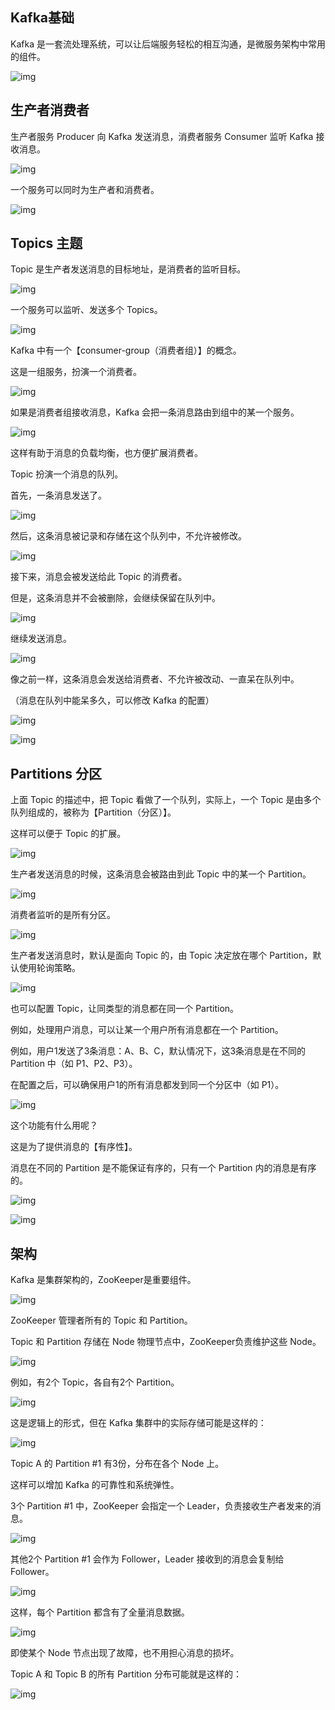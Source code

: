 ## Kafka**基础**

Kafka 是一套流处理系统，可以让后端服务轻松的相互沟通，是微服务架构中常用的组件。

![img](https://pic2.zhimg.com/80/v2-202fdc491711ad66b1453ae0a41dae05_1440w.jpg)

## **生产者消费者**

生产者服务 Producer 向 Kafka 发送消息，消费者服务 Consumer 监听 Kafka 接收消息。

![img](https://pic3.zhimg.com/80/v2-bd1cd31340c396debb1ef546bf65dfde_1440w.jpg)

一个服务可以同时为生产者和消费者。

![img](https://pic3.zhimg.com/80/v2-409e1c67c61e902948ebe86a564bb8b6_1440w.jpg)

## **Topics 主题**

Topic 是生产者发送消息的目标地址，是消费者的监听目标。

![img](https://pic3.zhimg.com/80/v2-1eceb4009428e951aa9a93e2e5217bda_720w.jpg)

一个服务可以监听、发送多个 Topics。

![img](https://pic4.zhimg.com/80/v2-82d99ef171de7f0c4e467dc8618af9a7_720w.jpg)

Kafka 中有一个【consumer-group（消费者组）】的概念。

这是一组服务，扮演一个消费者。

![img](https://pic4.zhimg.com/80/v2-c665a5156438d5d9d9bea7c429bb6087_720w.jpg)

如果是消费者组接收消息，Kafka 会把一条消息路由到组中的某一个服务。

![img](https://pic2.zhimg.com/80/v2-4e5348860bb811c94fcdfa165c5f9ddd_720w.jpg)

这样有助于消息的负载均衡，也方便扩展消费者。

Topic 扮演一个消息的队列。

首先，一条消息发送了。

![img](https://pic2.zhimg.com/80/v2-1a448ab0bca8bb2c504ca7561cea5a0d_720w.jpg)

然后，这条消息被记录和存储在这个队列中，不允许被修改。

![img](https://pic3.zhimg.com/80/v2-f70a37672ed4bb75ac351b13c49edd0a_720w.jpg)

接下来，消息会被发送给此 Topic 的消费者。

但是，这条消息并不会被删除，会继续保留在队列中。

![img](https://pic2.zhimg.com/80/v2-9618d3cea1cb8b591e9ee22fcbc377b5_720w.jpg)

继续发送消息。

![img](https://pic3.zhimg.com/80/v2-a66b02a1f0881ae65bc9b2a0cb45eae2_720w.jpg)

像之前一样，这条消息会发送给消费者、不允许被改动、一直呆在队列中。

（消息在队列中能呆多久，可以修改 Kafka 的配置）

![img](https://pic1.zhimg.com/80/v2-a0d3b5530f5af37622f53b1a1c2a1e24_720w.jpg)

![img](https://pic4.zhimg.com/80/v2-10d8593518037bbc0735b85d899dc467_720w.jpg)

## **Partitions 分区**

上面 Topic 的描述中，把 Topic 看做了一个队列，实际上，一个 Topic 是由多个队列组成的，被称为【Partition（分区）】。

这样可以便于 Topic 的扩展。

![img](https://pic2.zhimg.com/80/v2-3017135e22a7c37f980082082c032f3d_720w.jpg)

生产者发送消息的时候，这条消息会被路由到此 Topic 中的某一个 Partition。

![img](https://pic1.zhimg.com/80/v2-9da163d4196f3944e86a608f824eac90_720w.jpg)

消费者监听的是所有分区。

![img](https://pic3.zhimg.com/80/v2-9bd2d18d98e52a4e01ced9c771fb5b56_720w.jpg)

生产者发送消息时，默认是面向 Topic 的，由 Topic 决定放在哪个 Partition，默认使用轮询策略。

![img](https://pic4.zhimg.com/80/v2-9e158769ac3de0769a5ef066e188d05f_720w.jpg)

也可以配置 Topic，让同类型的消息都在同一个 Partition。

例如，处理用户消息，可以让某一个用户所有消息都在一个 Partition。

例如，用户1发送了3条消息：A、B、C，默认情况下，这3条消息是在不同的 Partition 中（如 P1、P2、P3）。

在配置之后，可以确保用户1的所有消息都发到同一个分区中（如 P1）。

![img](https://pic2.zhimg.com/80/v2-299deeab52c84bdf4a984baf4629d975_720w.jpg)

这个功能有什么用呢？

这是为了提供消息的【有序性】。

消息在不同的 Partition 是不能保证有序的，只有一个 Partition 内的消息是有序的。

![img](https://pic1.zhimg.com/80/v2-1a5f7573268951c2587e73b52e2c3a50_720w.jpg)

![img](https://pic3.zhimg.com/80/v2-82a9a5700b17791e0fd58a16b575e22a_720w.jpg)

## **架构**

Kafka 是集群架构的，ZooKeeper是重要组件。

![img](https://pic4.zhimg.com/80/v2-324b23f85df2e4f2829b6f76ffdc1dcf_720w.jpg)

ZooKeeper 管理者所有的 Topic 和 Partition。

Topic 和 Partition 存储在 Node 物理节点中，ZooKeeper负责维护这些 Node。

![img](https://pic3.zhimg.com/80/v2-5bfe8a4a438c2a6f98177f46b849d19a_720w.jpg)

例如，有2个 Topic，各自有2个 Partition。

![img](https://pic4.zhimg.com/80/v2-71802c8d55a28c271ff9f1232d7452cf_720w.jpg)

这是逻辑上的形式，但在 Kafka 集群中的实际存储可能是这样的：

![img](https://pic3.zhimg.com/80/v2-7da8e56db17af096fc757a3ad7223b9a_720w.jpg)

Topic A 的 Partition #1 有3份，分布在各个 Node 上。

这样可以增加 Kafka 的可靠性和系统弹性。

3个 Partition #1 中，ZooKeeper 会指定一个 Leader，负责接收生产者发来的消息。

![img](https://pic2.zhimg.com/80/v2-b6a244a77b1f8d0b74d37812b16f1e41_720w.jpg)

其他2个 Partition #1 会作为 Follower，Leader 接收到的消息会复制给 Follower。

![img](https://pic1.zhimg.com/80/v2-129c9e452970b8dd59cf64a4fbd71584_720w.jpg)

这样，每个 Partition 都含有了全量消息数据。

![img](https://pic3.zhimg.com/80/v2-36c5648decb5f48f7f47f3254c100242_720w.jpg)

即使某个 Node 节点出现了故障，也不用担心消息的损坏。

Topic A 和 Topic B 的所有 Partition 分布可能就是这样的：

![img](https://pic3.zhimg.com/80/v2-19c1593d575992ea89e4bfab3479cc16_720w.jpg)

